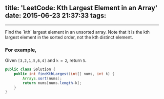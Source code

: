title: 'LeetCode: Kth Largest Element in an Array'
date: 2015-06-23 21:37:33
tags:
---
<hr/>   
Find the `kth` largest element in an unsorted array. Note that it is the kth largest element in the sorted order, not the kth distinct element.

### For example,
Given `[3,2,1,5,6,4]` and `k = 2`, return `5`.

```java
public class Solution {
    public int findKthLargest(int[] nums, int k) {
        Arrays.sort(nums);
        return nums[nums.length-k];
    }
}
```
